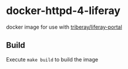 # docker-httpd-4-liferay
docker image for use with [triberay/liferay-portal](https://hub.docker.com/r/triberay/liferay-portal/)

## Build
Execute `make build` to build the image